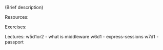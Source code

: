(Brief description)

Resources:

Exercises:

Lectures:
	w5d1or2  - what is middleware
	w6d1  - express-sessions
	w7d1  - passport

